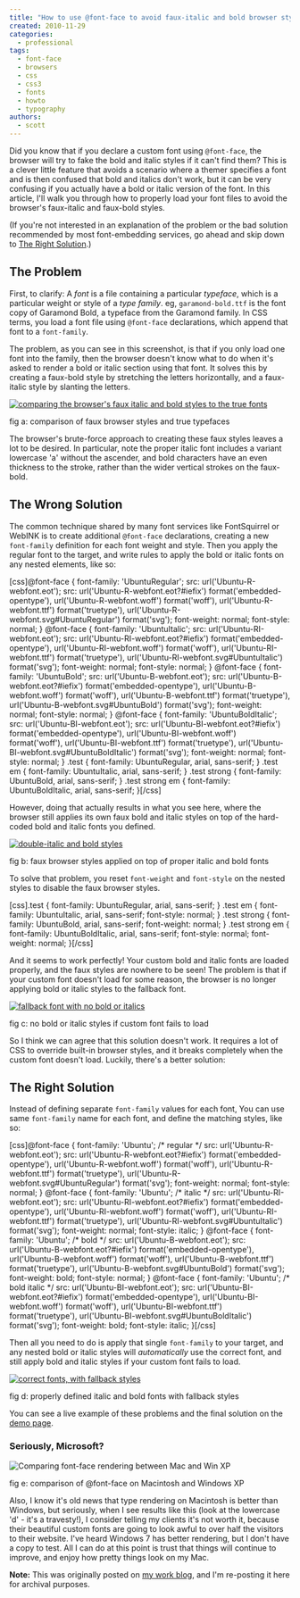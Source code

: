 ```yaml
---
title: "How to use @font-face to avoid faux-italic and bold browser styles"
created: 2010-11-29
categories:
  - professional
tags:
  - font-face
  - browsers
  - css
  - css3
  - fonts
  - howto
  - typography
authors:
  - scott
---
```


Did you know that if you declare a custom font using `@font-face`, the browser will try to fake the bold and italic styles if it can't find them? This is a clever little feature that avoids a scenario where a themer specifies a font and is then confused that bold and italics don't work, but it can be very confusing if you actually have a bold or italic version of the font. In this article, I'll walk you through how to properly load your font files to avoid the browser's faux-italic and faux-bold styles.

(If you're not interested in an explanation of the problem or the bad solution recommended by most font-embedding services, go ahead and skip down to [The Right Solution](#skip-right-solution).)

## The Problem

First, to clarify: A _font_ is a file containing a particular _typeface_, which is a particular weight or style of a _type family_. eg, `garamond-bold.ttf` is the font copy of Garamond Bold, a typeface from the Garamond family. In CSS terms, you load a font file using `@font-face` declarations, which append that font to a `font-family`.

The problem, as you can see in this screenshot, is that if you only load one font into the family, then the browser doesn't know what to do when it's asked to render a bold or italic section using that font. It solves this by creating a faux-bold style by stretching the letters horizontally, and a faux-italic style by slanting the letters.

[![comparing the browser's faux italic and bold styles to the true fonts](/images/problem.png)](http://spaceninja.local/projects/font-face/)

fig a: comparison of faux browser styles and true typefaces

The browser's brute-force approach to creating these faux styles leaves a lot to be desired. In particular, note the proper italic font includes a variant lowercase 'a' without the ascender, and bold characters have an even thickness to the stroke, rather than the wider vertical strokes on the faux-bold.

## The Wrong Solution

The common technique shared by many font services like FontSquirrel or WebINK is to create additional `@font-face` declarations, creating a new `font-family` definition for each font weight and style. Then you apply the regular font to the target, and write rules to apply the bold or italic fonts on any nested elements, like so:

\[css\]@font-face { font-family: 'UbuntuRegular'; src: url('Ubuntu-R-webfont.eot'); src: url('Ubuntu-R-webfont.eot?#iefix') format('embedded-opentype'), url('Ubuntu-R-webfont.woff') format('woff'), url('Ubuntu-R-webfont.ttf') format('truetype'), url('Ubuntu-R-webfont.svg#UbuntuRegular') format('svg'); font-weight: normal; font-style: normal; } @font-face { font-family: 'UbuntuItalic'; src: url('Ubuntu-RI-webfont.eot'); src: url('Ubuntu-RI-webfont.eot?#iefix') format('embedded-opentype'), url('Ubuntu-RI-webfont.woff') format('woff'), url('Ubuntu-RI-webfont.ttf') format('truetype'), url('Ubuntu-RI-webfont.svg#UbuntuItalic') format('svg'); font-weight: normal; font-style: normal; } @font-face { font-family: 'UbuntuBold'; src: url('Ubuntu-B-webfont.eot'); src: url('Ubuntu-B-webfont.eot?#iefix') format('embedded-opentype'), url('Ubuntu-B-webfont.woff') format('woff'), url('Ubuntu-B-webfont.ttf') format('truetype'), url('Ubuntu-B-webfont.svg#UbuntuBold') format('svg'); font-weight: normal; font-style: normal; } @font-face { font-family: 'UbuntuBoldItalic'; src: url('Ubuntu-BI-webfont.eot'); src: url('Ubuntu-BI-webfont.eot?#iefix') format('embedded-opentype'), url('Ubuntu-BI-webfont.woff') format('woff'), url('Ubuntu-BI-webfont.ttf') format('truetype'), url('Ubuntu-BI-webfont.svg#UbuntuBoldItalic') format('svg'); font-weight: normal; font-style: normal; } .test { font-family: UbuntuRegular, arial, sans-serif; } .test em { font-family: UbuntuItalic, arial, sans-serif; } .test strong { font-family: UbuntuBold, arial, sans-serif; } .test strong em { font-family: UbuntuBoldItalic, arial, sans-serif; }\[/css\]

However, doing that actually results in what you see here, where the browser still applies its own faux bold and italic styles on top of the hard-coded bold and italic fonts you defined.

[![double-italic and bold styles](/images/worst.png)](http://spaceninja.local/projects/font-face/)

fig b: faux browser styles applied on top of proper italic and bold fonts

To solve that problem, you reset `font-weight` and `font-style` on the nested styles to disable the faux browser styles.

\[css\].test { font-family: UbuntuRegular, arial, sans-serif; } .test em { font-family: UbuntuItalic, arial, sans-serif; font-style: normal; } .test strong { font-family: UbuntuBold, arial, sans-serif; font-weight: normal; } .test strong em { font-family: UbuntuBoldItalic, arial, sans-serif; font-style: normal; font-weight: normal; }\[/css\]

And it seems to work perfectly! Your custom bold and italic fonts are loaded properly, and the faux styles are nowhere to be seen! The problem is that if your custom font doesn't load for some reason, the browser is no longer applying bold or italic styles to the fallback font.

[![fallback font with no bold or italics](/images/wrong.png)](http://spaceninja.local/projects/font-face/)

fig c: no bold or italic styles if custom font fails to load

So I think we can agree that this solution doesn't work. It requires a lot of CSS to override built-in browser styles, and it breaks completely when the custom font doesn't load. Luckily, there's a better solution:

## The Right Solution

Instead of defining separate `font-family` values for each font, You can use same `font-family` name for each font, and define the matching styles, like so:

\[css\]@font-face { font-family: 'Ubuntu'; /\* regular \*/ src: url('Ubuntu-R-webfont.eot'); src: url('Ubuntu-R-webfont.eot?#iefix') format('embedded-opentype'), url('Ubuntu-R-webfont.woff') format('woff'), url('Ubuntu-R-webfont.ttf') format('truetype'), url('Ubuntu-R-webfont.svg#UbuntuRegular') format('svg'); font-weight: normal; font-style: normal; } @font-face { font-family: 'Ubuntu'; /\* italic \*/ src: url('Ubuntu-RI-webfont.eot'); src: url('Ubuntu-RI-webfont.eot?#iefix') format('embedded-opentype'), url('Ubuntu-RI-webfont.woff') format('woff'), url('Ubuntu-RI-webfont.ttf') format('truetype'), url('Ubuntu-RI-webfont.svg#UbuntuItalic') format('svg'); font-weight: normal; font-style: italic; } @font-face { font-family: 'Ubuntu'; /\* bold \*/ src: url('Ubuntu-B-webfont.eot'); src: url('Ubuntu-B-webfont.eot?#iefix') format('embedded-opentype'), url('Ubuntu-B-webfont.woff') format('woff'), url('Ubuntu-B-webfont.ttf') format('truetype'), url('Ubuntu-B-webfont.svg#UbuntuBold') format('svg'); font-weight: bold; font-style: normal; } @font-face { font-family: 'Ubuntu'; /\* bold italic \*/ src: url('Ubuntu-BI-webfont.eot'); src: url('Ubuntu-BI-webfont.eot?#iefix') format('embedded-opentype'), url('Ubuntu-BI-webfont.woff') format('woff'), url('Ubuntu-BI-webfont.ttf') format('truetype'), url('Ubuntu-BI-webfont.svg#UbuntuBoldItalic') format('svg'); font-weight: bold; font-style: italic; }\[/css\]

Then all you need to do is apply that single `font-family` to your target, and any nested bold or italic styles will _automatically_ use the correct font, and still apply bold and italic styles if your custom font fails to load.

[![correct fonts, with fallback styles](/images/right.png)](http://spaceninja.local/projects/font-face/)

fig d: properly defined italic and bold fonts with fallback styles

You can see a live example of these problems and the final solution on the [demo page](http://oscorp.net/projects/font-face/).

### Seriously, Microsoft?

![Comparing font-face rendering between Mac and Win XP](/images/font-face-comparison.png)

fig e: comparison of @font-face on Macintosh and Windows XP

Also, I know it's old news that type rendering on Macintosh is better than Windows, but seriously, when I see results like this (look at the lowercase 'd' - it's a travesty!), I consider telling my clients it's not worth it, because their beautiful custom fonts are going to look awful to over half the visitors to their website. I've heard Windows 7 has better rendering, but I don't have a copy to test. All I can do at this point is trust that things will continue to improve, and enjoy how pretty things look on my Mac.

**Note:** This was originally posted on [my work blog](http://metaltoad.com/blog/scott), and I'm re-posting it here for archival purposes.
